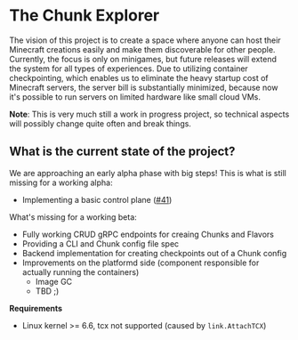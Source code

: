 # The Chunk Explorer

The vision of this project is to create a space where anyone can host their Minecraft creations easily and make them discoverable for other people.
Currently, the focus is only on minigames, but future releases will extend the system for all types of experiences. Due to utilizing container checkpointing, 
which enables us to eliminate the heavy startup cost of Minecraft servers, the server bill is substantially minimized, because now it's possible to run servers
on limited hardware like small cloud VMs.

**Note**: This is very much still a work in progress project, so technical aspects will possibly change quite often and break things.

## What is the current state of the project?

We are approaching an early alpha phase with big steps! This is what is still missing for a working alpha:
* Implementing a basic control plane ([#41](https://github.com/spacechunks/explorer/pull/41))

What's missing for a working beta:
* Fully working CRUD gRPC endpoints for creaing Chunks and Flavors
* Providing a CLI and Chunk config file spec
* Backend implementation for creating checkpoints out of a Chunk config
* Improvements on the platformd side (component responsible for actually running the containers)
  * Image GC
  * TBD ;)

**Requirements**
* Linux kernel >= 6.6, tcx not supported (caused by `link.AttachTCX`)


